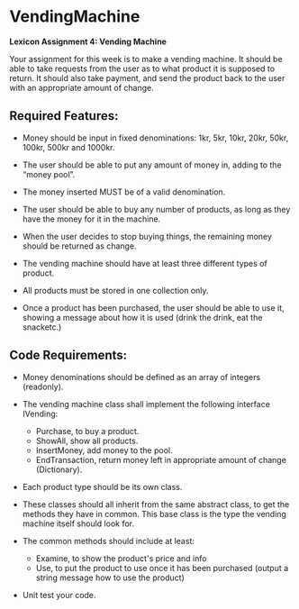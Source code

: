 # VendingMachine

**Lexicon Assignment 4: Vending Machine**

Your assignment for this week is to make a vending machine. It should be able to take requests from the user as to what product it is supposed to return. It should also take payment, and send the product back to the user with an appropriate amount of change.

## Required Features:

* Money should be input in fixed denominations: 1kr, 5kr, 10kr, 20kr, 50kr, 100kr, 500kr and 1000kr.

* The user should be able to put any amount of money in, adding to the “money pool”.

* The money inserted MUST be of a valid denomination.

* The user should be able to buy any number of products, as long as they have the money for it in the machine. 

* When the user decides to stop buying things, the remaining money should be returned as change.

* The vending machine should have at least three different types of product.

* All products must be stored in one collection only.

* Once a product has been purchased, the user should be able to use it, showing a message about how it is used (drink the drink, eat the snacketc.)

## Code Requirements:

* Money denominations should be defined as an array of integers (readonly).

* The vending machine class shall implement the following interface IVending:
    - Purchase, to buy a product.
    - ShowAll, show all products.
    - InsertMoney, add money to the pool.
    - EndTransaction, return money left in appropriate amount of change (Dictionary).

* Each product type should be its own class.

* These classes should all inherit from the same abstract class, to get the methods they have in common. This base class is the type the vending machine itself should look for.

* The common methods should include at least: 
    - Examine, to show the product's price and info 
    - Use, to put the product to use once it has been purchased (output a string message how to use the product)

* Unit test your code.
